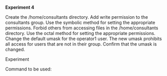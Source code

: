 **Experiment 4**

Create the /home/consultants directory. Add write permission to the consultants group. Use the symbolic method for setting the appropriate permissions.  Forbid others from accessing files in the /home/consultants directory. Use the octal method for setting the appropriate permissions. Change the default umask for the operator1 user. The new umask prohibits all access for users that are not in their group. Confirm that the umask is changed. 

Experiment

Command to be used:

